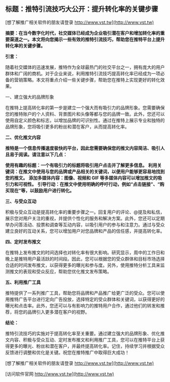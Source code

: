 ## **标题：推特引流技巧大公开：提升转化率的关键步骤**

[想了解推广相关软件的朋友请登录 http://www.vst.tw](http://www.vst.tw)

**摘要：在当今数字化时代，社交媒体已经成为企业吸引潜在客户和增加转化率的重要渠道之一。本文将向您揭示一些有效的推特引流技巧，帮助您在推特平台上提升转化率的关键步骤。**

**引言：**

随着社交媒体的迅速发展，推特作为全球最热门的社交平台之一，拥有庞大的用户群体和广阔的商机。对于企业来说，利用推特引流技巧提高转化率已经成为一项必备的营销策略。本文将重点介绍一些关键步骤，帮助您在推特上实现更好的转化效果。

一、建立强大的品牌形象

在推特上提高转化率的第一步是建立一个强大而有吸引力的品牌形象。您需要确保您的推特账户的个人资料、背景图片和头像等都与您的品牌一致。此外，您还可以使用自定义颜色和标志，以增加品牌的可识别性。通过在推特上展示专业和独特的品牌形象，您将吸引更多的粉丝和潜在客户，从而提高转化率。

**二、优化推文内容**

**推特是一个信息传播速度极快的平台，因此您需要确保您的推文内容简洁、吸引人且易于阅读。请注意以下几点：**

**使用有趣的标题：一个有吸引力的标题将吸引用户点击并了解更多信息。**
**利用关键词：在推文中使用与您的品牌或产品相关的关键词，以便用户能够更容易地找到您的推文。**
**添加多媒体内容：图像、视频和 GIF 等多媒体内容可以增加推文的吸引力和可视性。**
**引导行动：在推文中使用明确的呼吁行动，例如“点击链接”、“购买现在”等，以鼓励用户进行转化。**

**三、与受众互动**

积极与受众互动是提高转化率的重要步骤之一。回复用户的评论、@提及和私信，展示您对用户关注的重视，并提供个性化的服务和解决方案。此外，您还可以定期举办问答活动、投票和调查等互动内容，以吸引用户的参与和注意力。通过与受众建立良好的互动关系，您可以增加用户对您品牌和产品的信任感，并提高转化率。

**四、定时发布推文**

在推特上发布推文的时间选择也对转化率有很大影响。研究显示，周中的工作日和晚上是推特用户最活跃的时间段。因此，您可以根据您的受众群体和目标市场选择合适的时间发布推文，以获得更多的曝光和参与度。另外，使用推特分析工具来监测推文的表现和受众反应，帮助您优化推文发布策略。

**五、利用推广工具**

推特提供了一系列推广工具，帮助您将品牌和产品推广给更广泛的受众。您可以使用推特广告平台进行定向广告投放，选择特定的受众群体和关键词，以获得更好的曝光和点击率。此外，您还可以与有影响力的推特用户合作，通过他们的转发和推荐，将您的品牌引入更多潜在客户的视野。

**结论：**

推特引流技巧的实施对于提高转化率至关重要。通过建立强大的品牌形象、优化推文内容、积极与受众互动、定时发布推文和利用推广工具，您可以在推特平台上获得更多的曝光、粉丝和潜在客户，并最终提高转化率。记住，持续学习并根据受众反馈进行调整和优化是关键。祝您在推特推广中取得巨大成功！

[想了解推广相关软件的朋友请登录 http://www.vst.tw](http://www.vst.tw)


[访问软件官网 http://www.vst.tw](http://www.vst.tw)
